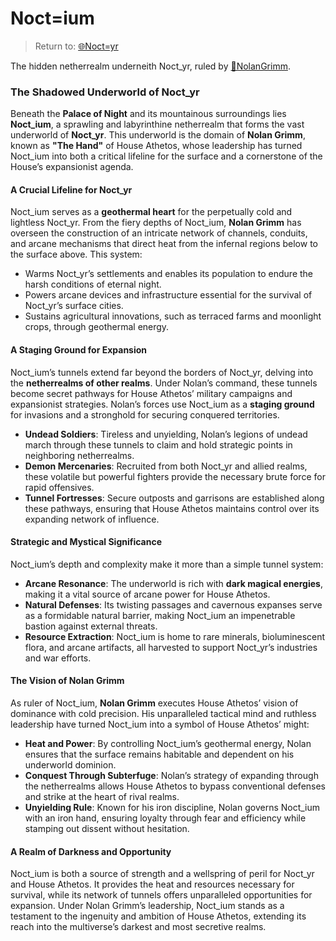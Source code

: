 # Noct=ium

> Return to: [🌐Noct=yr](🌐Noct=yr.md)

The hidden netherrealm underneith Noct_yr, ruled by [🖤NolanGrimm](🖤NolanGrimm.md).

### The Shadowed Underworld of Noct_yr

Beneath the **Palace of Night** and its mountainous surroundings lies **Noct_ium**, a sprawling and labyrinthine netherrealm that forms the vast underworld of **Noct_yr**. This underworld is the domain of **Nolan Grimm**, known as **"The Hand"** of House Athetos, whose leadership has turned Noct_ium into both a critical lifeline for the surface and a cornerstone of the House’s expansionist agenda.

#### A Crucial Lifeline for Noct_yr

Noct_ium serves as a **geothermal heart** for the perpetually cold and lightless Noct_yr. From the fiery depths of Noct_ium, **Nolan Grimm** has overseen the construction of an intricate network of channels, conduits, and arcane mechanisms that direct heat from the infernal regions below to the surface above. This system:

- Warms Noct_yr’s settlements and enables its population to endure the harsh conditions of eternal night.
- Powers arcane devices and infrastructure essential for the survival of Noct_yr’s surface cities.
- Sustains agricultural innovations, such as terraced farms and moonlight crops, through geothermal energy.

#### A Staging Ground for Expansion

Noct_ium’s tunnels extend far beyond the borders of Noct_yr, delving into the **netherrealms of other realms**. Under Nolan’s command, these tunnels become secret pathways for House Athetos’ military campaigns and expansionist strategies. Nolan’s forces use Noct_ium as a **staging ground** for invasions and a stronghold for securing conquered territories.

- **Undead Soldiers**: Tireless and unyielding, Nolan’s legions of undead march through these tunnels to claim and hold strategic points in neighboring netherrealms.
- **Demon Mercenaries**: Recruited from both Noct_yr and allied realms, these volatile but powerful fighters provide the necessary brute force for rapid offensives.
- **Tunnel Fortresses**: Secure outposts and garrisons are established along these pathways, ensuring that House Athetos maintains control over its expanding network of influence.

#### Strategic and Mystical Significance

Noct_ium’s depth and complexity make it more than a simple tunnel system:

- **Arcane Resonance**: The underworld is rich with **dark magical energies**, making it a vital source of arcane power for House Athetos.
- **Natural Defenses**: Its twisting passages and cavernous expanses serve as a formidable natural barrier, making Noct_ium an impenetrable bastion against external threats.
- **Resource Extraction**: Noct_ium is home to rare minerals, bioluminescent flora, and arcane artifacts, all harvested to support Noct_yr’s industries and war efforts.

#### The Vision of Nolan Grimm

As ruler of Noct_ium, **Nolan Grimm** executes House Athetos’ vision of dominance with cold precision. His unparalleled tactical mind and ruthless leadership have turned Noct_ium into a symbol of House Athetos’ might:

- **Heat and Power**: By controlling Noct_ium’s geothermal energy, Nolan ensures that the surface remains habitable and dependent on his underworld dominion.
- **Conquest Through Subterfuge**: Nolan’s strategy of expanding through the netherrealms allows House Athetos to bypass conventional defenses and strike at the heart of rival realms.
- **Unyielding Rule**: Known for his iron discipline, Nolan governs Noct_ium with an iron hand, ensuring loyalty through fear and efficiency while stamping out dissent without hesitation.

#### A Realm of Darkness and Opportunity

Noct_ium is both a source of strength and a wellspring of peril for Noct_yr and House Athetos. It provides the heat and resources necessary for survival, while its network of tunnels offers unparalleled opportunities for expansion. Under Nolan Grimm’s leadership, Noct_ium stands as a testament to the ingenuity and ambition of House Athetos, extending its reach into the multiverse’s darkest and most secretive realms.